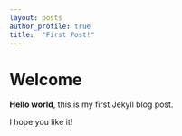 ```yaml
---
layout: posts
author_profile: true
title:  "First Post!"
---
```


# Welcome

**Hello world**, this is my first Jekyll blog post.

I hope you like it!